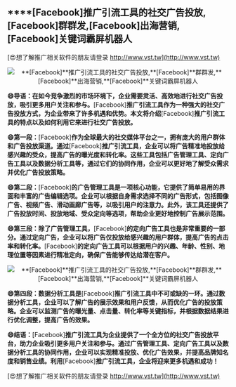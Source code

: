 ## ****[Facebook]**推广引流工具的社交广告投放,**[Facebook]**群群发,**[Facebook]**出海营销,**[Facebook]**关键词霸屏机器人**

[😍想了解推广相关软件的朋友请登录 http://www.vst.tw](http://www.vst.tw)

 <center><img src="https://vst.tw/MP4/tuiguang/png/2.png" alt="**[Facebook]**推广引流工具的社交广告投放,**[Facebook]**群群发,**[Facebook]**出海营销,**[Facebook]**关键词霸屏机器人"></center>

**😄导语：在如今竞争激烈的市场环境下，企业需要灵活、高效地进行社交广告投放，吸引更多用户关注和参与。**[Facebook]**推广引流工具作为一种强大的社交广告投放方式，为企业带来了许多机遇和优势。本文将介绍**[Facebook]**推广引流工具的特点以及如何利用它来进行社交广告投放。**

**😄第一段：**[Facebook]**作为全球最大的社交媒体平台之一，拥有庞大的用户群体和广告投放渠道。通过**[Facebook]**推广引流工具，企业可以将广告精准地投放给感兴趣的受众，提高广告的曝光度和转化率。这些工具包括广告管理工具、定向广告工具以及数据分析工具等，通过它们的协同作用，企业可以更好地了解受众需求并优化广告投放策略。**

**😄第二段：**[Facebook]**的广告管理工具是一项核心功能，它提供了简单易用的界面和丰富的广告编辑选项。企业可以根据自身需求选择不同的广告形式，包括图像广告、视频广告、滑动画廊广告等，以吸引用户的注意力。此外，该工具还提供了广告投放时间、投放地域、受众定向等选项，帮助企业更好地控制广告展示范围。**

**😄第三段：除了广告管理工具，**[Facebook]**的定向广告工具也是非常重要的一部分。通过定向广告，企业可以将广告仅投放给感兴趣的用户群体，提高广告的点击率和转化率。**[Facebook]**的定向广告工具可以根据用户的兴趣、年龄、性别、地理位置等因素进行精准定向，确保广告能够传达给潜在客户。**

 <center><img src="https://vst.tw/MP4/tuiguang/png/7.png" alt="**[Facebook]**推广引流工具的社交广告投放,**[Facebook]**群群发,**[Facebook]**出海营销,**[Facebook]**关键词霸屏机器人"></center>

**😄第四段：数据分析工具是**[Facebook]**推广引流工具中不可或缺的一环。通过数据分析工具，企业可以了解广告的展示效果和用户反馈，从而优化广告的投放策略。企业可以监测广告的曝光量、点击量、转化率等关键指标，并根据数据结果进行优化调整，提高广告的效果。**

**😄结语：**[Facebook]**推广引流工具为企业提供了一个全方位的社交广告投放平台，助力企业吸引更多用户关注和参与。通过广告管理工具、定向广告工具以及数据分析工具的协同作用，企业可以实现精准投放、优化广告效果，并提高品牌知名度和销售业绩。利用**[Facebook]**推广引流工具，企业将迎来更多机遇和成功！**

[😍想了解推广相关软件的朋友请登录 http://www.vst.tw](http://www.vst.tw)



